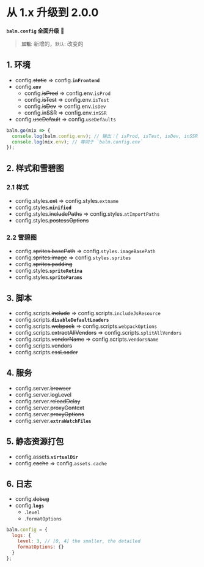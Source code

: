 # 从 1.x 升级到 2.0.0

**`balm.config` 全面升级** :tada:

> **`加粗`**: 新增的，`默认`: 改变的

## 1. 环境

- config.<del>static</del> => config.**`inFrontend`**
- config.**`env`**
  - config.<del>isProd</del> => config.env.`isProd`
  - config.<del>isTest</del> => config.env.`isTest`
  - config.<del>isDev</del> => config.env.`isDev`
  - config.<del>inSSR</del> => config.env.`inSSR`
- config.<del>useDefault</del> => config.`useDefaults`

```js
balm.go(mix => {
  console.log(balm.config.env); // 输出：{ isProd, isTest, isDev, inSSR }
  console.log(mix.env); // 等同于 `balm.config.env`
});
```

## 2. 样式和雪碧图

### 2.1 样式

- config.styles.<del>ext</del> => config.styles.`extname`
- config.styles.**`minified`**
- config.styles.<del>includePaths</del> => config.styles.`atImportPaths`
- config.styles.<del>postcssOptions</del>

### 2.2 雪碧图

- config.<del>sprites.basePath</del> => config.`styles.imageBasePath`
- config.<del>sprites.image</del> => config.`styles.sprites`
- config.<del>sprites.padding</del>
- config.styles.**`spriteRetina`**
- config.styles.**`spriteParams`**

## 3. 脚本

- config.scripts.<del>include</del> => config.scripts.`includeJsResource`
- config.scripts.**`disableDefaultLoaders`**
- config.scripts.<del>webpack</del> => config.scripts.`webpackOptions`
- config.scripts.<del>extractAllVendors</del> => config.scripts.`splitAllVendors`
- config.scripts.<del>vendorName</del> => config.scripts.`vendorsName`
- config.scripts.<del>vendors</del>
- config.scripts.<del>cssLoader</del>

## 4. 服务

- config.server.<del>browser</del>
- config.server.<del>logLevel</del>
- config.server.<del>reloadDelay</del>
- config.server.<del>proxyContext</del>
- config.server.<del>proxyOptions</del>
- config.server.**`extraWatchFiles`**

## 5. 静态资源打包

- config.assets.**`virtualDir`**
- config.<del>cache</del> => config.`assets.cache`

## 6. 日志

- config.<del>debug</del>
- config.**`logs`**
  - .`level`
  - .`formatOptions`

```js
balm.config = {
  logs: {
    level: 3, // [0, 4] the smaller, the detailed
    formatOptions: {}
  }
};
```
